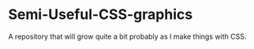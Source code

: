 # Semi-Useful-CSS-graphics
A repository that will grow quite a bit probably as I make things with CSS.
